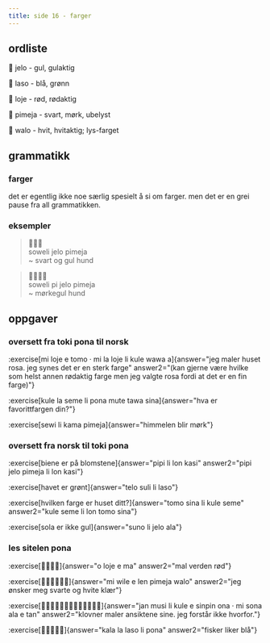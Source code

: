 ```yaml
---
title: side 16 - farger 
---
```

## ordliste

󱤒 jelo - gul, gulaktig

󱤣 laso - blå, grønn

󱤫 loje - rød, rødaktig

󱥏 pimeja - svart, mørk, ubelyst

󱥲 walo - hvit, hvitaktig; lys-farget

## grammatikk
### farger

det er egentlig ikke noe særlig spesielt å si om farger. men det er en grei pause fra all grammatikken.

### eksempler
> 󱥢󱤒󱥏 \
> soweli jelo pimeja \
> ~ svart og gul hund

> 󱥢󱥍󱤒󱥏 \
> soweli pi jelo pimeja \
> ~ mørkegul hund

## oppgaver
### oversett fra toki pona til norsk
:exercise[mi loje e tomo · mi la loje li kule wawa a]{answer="jeg maler huset rosa. jeg synes det er en sterk farge" answer2="(kan gjerne være hvilke som helst annen rødaktig farge men jeg valgte rosa fordi at det er en fin farge)"}

:exercise[kule la seme li pona mute tawa sina]{answer="hva er favorittfargen din?"}

:exercise[sewi li kama pimeja]{answer="himmelen blir mørk"}

### oversett fra norsk til toki pona
:exercise[biene er på blomstene]{answer="pipi li lon kasi" answer2="pipi jelo pimeja li lon kasi"}

:exercise[havet er grønt]{answer="telo suli li laso"}

:exercise[hvilken farge er huset ditt?]{answer="tomo sina li kule seme" answer2="kule seme li lon tomo sina"}

:exercise[sola er ikke gul]{answer="suno li jelo ala"}

### les sitelen pona
:exercise[󱥄󱤫󱤉󱤰]{answer="o loje e ma" answer2="mal verden rød"}

:exercise[󱤴󱥷󱤉󱤥󱥏󱥲]{answer="mi wile e len pimeja walo" answer2="jeg ønsker meg svarte og hvite klær"}

:exercise[󱤑󱤻󱤧󱤞󱤉󱥟󱥆󱦜󱤴󱥡󱤂󱤉󱥧]{answer="jan musi li kule e sinpin ona · mi sona ala e tan" answer2="klovner maler ansiktene sine. jeg forstår ikke hvorfor."}

:exercise[󱤔󱤡󱤣󱤧󱥔]{answer="kala la laso li pona" answer2="fisker liker blå"}